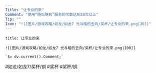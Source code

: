 ```yaml
---
Title: "让专业的来"
Comment: "使用“随叫随到”服务的次数达到30次以上"
Tip: ""
Icon: "![[图片/游戏攻略/如龙/如龙7 光与暗的去向/奖杯/让专业的来.png|30]]"
---
```

```ad-common-bronze-trophy
title: 让专业的来

![[图片/游戏攻略/如龙/如龙7 光与暗的去向/奖杯/让专业的来.png|100]]

`$= dv.current().Comment;`

```

#如龙/如龙7/奖杯/铜 #奖杯 #奖杯/铜
